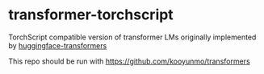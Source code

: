 # transformer-torchscript

TorchScript compatible version of transformer LMs originally implemented by [huggingface-transformers](https://github.com/huggingface/transformers)


This repo should be run with https://github.com/kooyunmo/transformers
